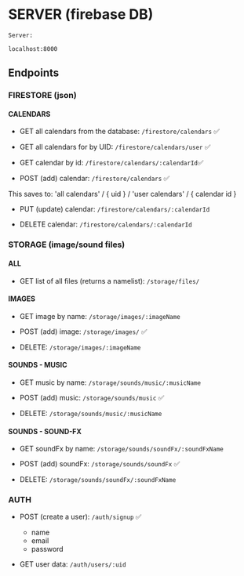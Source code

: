 # SERVER (firebase DB)

```shell
Server:

localhost:8000
```

## Endpoints

### FIRESTORE (json)

#### CALENDARS

- GET all calendars from the database: `/firestore/calendars` ✅

- GET all calendars for by UID: `/firestore/calendars/user` ✅

- GET calendar by id: `/firestore/calendars/:calendarId`✅

- POST (add) calendar: `/firestore/calendars` ✅

This saves to: 'all calendars' / { uid } / 'user calendars' / { calendar id }

- PUT (update) calendar: `/firestore/calendars/:calendarId`

- DELETE calendar: `/firestore/calendars/:calendarId`

### STORAGE (image/sound files)

#### ALL

- GET list of all files (returns a namelist): `/storage/files/`

#### IMAGES

- GET image by name: `/storage/images/:imageName`

- POST (add) image: `/storage/images/` ✅

- DELETE: `/storage/images/:imageName`

#### SOUNDS - MUSIC

- GET music by name: `/storage/sounds/music/:musicName`

- POST (add) music: `/storage/sounds/music` ✅

- DELETE: `/storage/sounds/music/:musicName`

#### SOUNDS - SOUND-FX

- GET soundFx by name: `/storage/sounds/soundFx/:soundFxName`

- POST (add) soundFx: `/storage/sounds/soundFx` ✅

- DELETE: `/storage/sounds/soundFx/:soundFxName`

### AUTH

- POST (create a user): `/auth/signup` ✅

  - name
  - email
  - password

- GET user data: `/auth/users/:uid`

